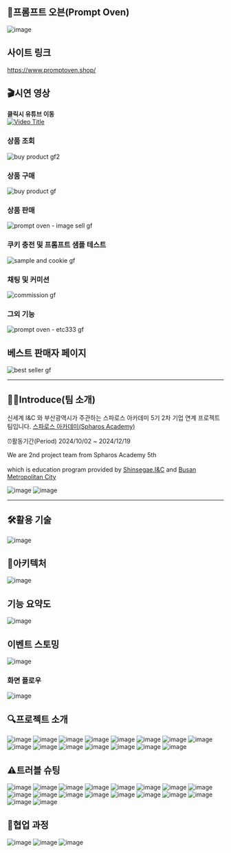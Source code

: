 ## 🍞프롬프트 오븐(Prompt Oven)
![image](https://github.com/user-attachments/assets/61aec1e6-c221-4098-8e33-ae43c322fde7)

## 사이트 링크
https://www.promptoven.shop/

## 🎬시연 영상
**클릭시 유튜브 이동**
<br>
[![Video Title](https://img.youtube.com/vi/AGIUcD3vmp8/0.jpg)](https://www.youtube.com/watch?v=AGIUcD3vmp8)

### 상품 조회
![buy product gf2](https://github.com/user-attachments/assets/23106ca3-025b-492c-a309-39f734206a39)

### 상품 구매
![buy product gf](https://github.com/user-attachments/assets/dcefbb80-4579-4bae-b3e2-d154a6225bd6)

### 상품 판매
![prompt oven - image sell gf](https://github.com/user-attachments/assets/5bac9f1e-8470-4f47-9a0b-6f0e4166d146)

### 쿠키 충전 및 프롬프트 샘플 테스트
![sample and cookie gf](https://github.com/user-attachments/assets/e056edc9-c151-4577-9c5b-7b55aa05e695)

### 채팅 및 커미션
![commission gf](https://github.com/user-attachments/assets/46e7d198-320c-48a7-80fd-f559bb0da11f)

### 그외 기능
![prompt oven - etc333 gf](https://github.com/user-attachments/assets/5c5d104f-fb5d-45f4-ad1c-716e8a896df3)

## 베스트 판매자 페이지
![best seller gf](https://github.com/user-attachments/assets/26fcd3c3-2290-4fd2-bbc6-48fff2991bb4)

****
## 🙋‍♀️Introduce(팀 소개)
신세계 I&C 와 부산광역시가 주관하는 스파로스 아카데미 5기
2차 기업 연계 프로젝트 팀입니다.
[스파로스 아카데미(Spharos Academy)](https://swedu.spharosacademy.com/spharos_total.html)

⏰활동기간(Period) 2024/10/02 ~ 2024/12/19

We are 2nd project team from Spharos Academy 5th <br></br> which is education program provided by [Shinsegae.I&C](https://shinsegae-inc.com/) and [Busan Metropolitan City](busan.go.kr) 

![image](https://github.com/user-attachments/assets/726e04ef-b746-46f8-851b-25239c7e1a5e)
![image](https://github.com/user-attachments/assets/b06692b2-5b8b-42dd-a069-93991e1aeeed)



****

## 🛠️활용 기술
![image](https://github.com/user-attachments/assets/ea972f9f-b1e5-4f9b-93ab-2302159087ee)

## 📐아키텍처
![image](https://github.com/user-attachments/assets/dfcb1e13-ecfd-453f-935e-2e308c7c4986)

## 기능 요약도
![image](https://github.com/user-attachments/assets/cacad65a-0eff-4af2-82c9-72e6cdd21331)


## 이벤트 스토밍
![image](https://github.com/user-attachments/assets/535cfb15-0ac9-425f-8f4e-a95a7bccc929)

### 화면 플로우
![image](https://github.com/user-attachments/assets/794bcbde-91a5-4f58-8c5a-49f58bd79980)

## 🔍프로젝트 소개
![image](https://github.com/user-attachments/assets/0f946b91-195a-4f97-ba9e-7dd927d2e00f)
![image](https://github.com/user-attachments/assets/ad6aae53-2a76-45a9-88ac-cdaf88be8a57)
![image](https://github.com/user-attachments/assets/c9345828-06e8-45e1-b70c-187fb37df462)
![image](https://github.com/user-attachments/assets/4840a57b-ac67-48ee-b11e-94f7bb9c289e)
![image](https://github.com/user-attachments/assets/be8f162c-8968-4750-bea7-8941e67f4f75)
![image](https://github.com/user-attachments/assets/89aa4936-3dc4-4bd1-8a75-b988da24b705)
![image](https://github.com/user-attachments/assets/6d649a08-a7b8-4480-bcb0-e1e26c2f053e)
![image](https://github.com/user-attachments/assets/17216c33-718f-43e1-9d9b-f6e98ca71f19)
![image](https://github.com/user-attachments/assets/6005fef1-c5cc-4ba7-a6cc-c3f756e9501c)
![image](https://github.com/user-attachments/assets/aa99f96a-f213-46ca-9c23-6d9b31bd0db8)
![image](https://github.com/user-attachments/assets/bff39922-3559-40b0-a76c-536c3f13764e)
![image](https://github.com/user-attachments/assets/26d111c3-d312-42ea-9e81-5ce5a74282c5)
![image](https://github.com/user-attachments/assets/67550bbc-797a-4259-a261-91b6f5cbb7d3)
![image](https://github.com/user-attachments/assets/5b026639-7bbe-4b9f-b597-40879de539e7)
![image](https://github.com/user-attachments/assets/2d43ce92-f6a9-478c-955f-bab8fd94044d)

## ⚠️트러블 슈팅
![image](https://github.com/user-attachments/assets/8cac2d69-e8fb-4215-8ec8-1411cbd8558f)
![image](https://github.com/user-attachments/assets/ea81fcc4-b980-4313-a2d9-28b5122bf615)
![image](https://github.com/user-attachments/assets/2609c3b9-8ae3-494f-a6a7-69af73a0823f)
![image](https://github.com/user-attachments/assets/3fef3e96-5f36-455a-bdf4-dacc6d3ba6ea)
![image](https://github.com/user-attachments/assets/de4aa527-3a58-4e70-ab3f-1bf1b8cf60e4)
![image](https://github.com/user-attachments/assets/1c1a9ee9-4d54-4d4c-af5f-2d7a25e94dfc)
![image](https://github.com/user-attachments/assets/2747594c-6149-4ff3-bc29-0b891b5948c6)
![image](https://github.com/user-attachments/assets/e3ba5591-57f0-4445-a0b9-ad717df9aac8)
![image](https://github.com/user-attachments/assets/5583a0a9-8291-4d25-9bf5-a7798b7bde6c)
![image](https://github.com/user-attachments/assets/ad9fb97f-8876-4a19-ae73-ccdaecbb003a)
![image](https://github.com/user-attachments/assets/f7a1f84f-3dc9-4132-9c47-cd48b821a918)
![image](https://github.com/user-attachments/assets/212cc7cc-2b26-4078-9dc5-57a9e91839b1)
![image](https://github.com/user-attachments/assets/aed79069-b8a2-4dae-aefd-fad50eacb5c1)
![image](https://github.com/user-attachments/assets/835e1a2e-19c7-4807-bb56-39aff83fd104)
![image](https://github.com/user-attachments/assets/a02e345c-792f-4b34-ae09-9f20a3f7b117)
![image](https://github.com/user-attachments/assets/1d7bcd32-9f51-4282-8ae3-62e9df218492)
![image](https://github.com/user-attachments/assets/a330907b-0f31-455d-98b8-2b90ace72cdc)
![image](https://github.com/user-attachments/assets/31d7d1c9-0416-45c5-b5a2-66148b2f1576)

## 🤝협업 과정
![image](https://github.com/user-attachments/assets/a893c989-a24e-409f-b4d1-1a5746a98cdf)
![image](https://github.com/user-attachments/assets/c2ebed46-f2bd-4739-b01f-76968261c455)
![image](https://github.com/user-attachments/assets/9e53d7fb-36b8-4d95-906d-9533dd7626ec)

<br>

